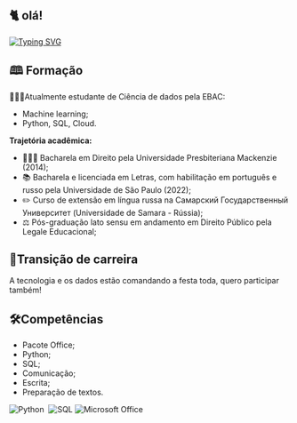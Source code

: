 ## 🐈 olá! 

[![Typing SVG](https://readme-typing-svg.herokuapp.com?font=Fira+Code&pause=1000&color=BCC1C3&width=435&lines=hello!+my+name+is+paula+queiroz;i'm+student+of+data+science;girl+from+brazil!+)](https://git.io/typing-svg)


## 🕮 **Formação** 

👩🏻‍💻Atualmente estudante de Ciência de dados pela EBAC:
* Machine learning;
* Python, SQL, Cloud.

**Trajetória acadêmica:**
* 👩🏻‍⚖️ Bacharela em Direito pela Universidade Presbiteriana Mackenzie (2014);
* 📚 Bacharela e licenciada em Letras, com habilitação em português e russo pela Universidade de São Paulo (2022);
* ✏️ Curso de extensão em língua russa na Самарский Государственный Университет (Universidade de Samara - Rússia);
* ⚖️ Pós-graduação lato sensu em andamento em Direito Público pela Legale Educacional;

## 🚀**Transição de carreira**
A tecnologia e os dados estão comandando a festa toda, quero participar também!

## 🛠️**Competências**
* Pacote Office;
* Python;
* SQL;
* Comunicação;
* Escrita;
* Preparação de textos.



![Python](https://img.shields.io/badge/Python-3776AB?style=for-the-badge&logo=python&logoColor=white)&nbsp; ![SQL](https://img.shields.io/badge/SQL-CC2927?style=for-the-badge&logo=microsoft-sql-server&logoColor=white) ![Microsoft Office](https://img.shields.io/badge/Microsoft_Office-D83B01?style=for-the-badge&logo=microsoft-office&logoColor=white)

